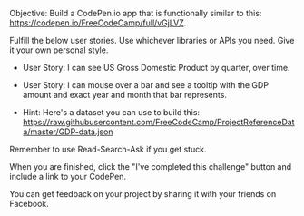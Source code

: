 
Objective: Build a CodePen.io app that is functionally similar to this: https://codepen.io/FreeCodeCamp/full/vGjLVZ.

Fulfill the below user stories. Use whichever libraries or APIs you need. Give it your own personal style.

* User Story: I can see US Gross Domestic Product by quarter, over time.
* User Story: I can mouse over a bar and see a tooltip with the GDP amount and exact year and month that bar represents.

* Hint: Here's a dataset you can use to build this: https://raw.githubusercontent.com/FreeCodeCamp/ProjectReferenceData/master/GDP-data.json

Remember to use Read-Search-Ask if you get stuck.

When you are finished, click the "I've completed this challenge" button and include a link to your CodePen.

You can get feedback on your project by sharing it with your friends on Facebook.
